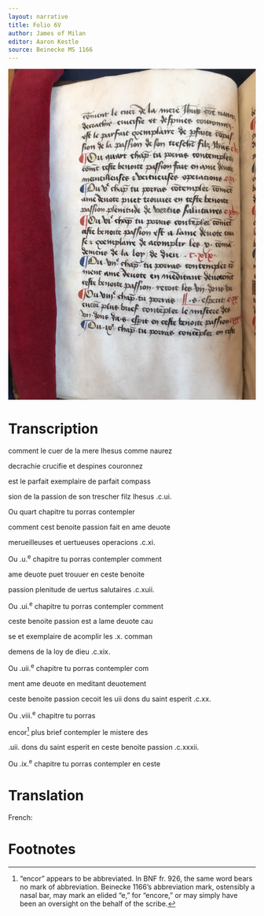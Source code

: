 ```yaml
---
layout: narrative
title: Folio 6V
author: James of Milan
editor: Aaron Kestle
source: Beinecke MS 1166
---
```


![Beinecke MS 1166 Folio 6V](https://raw.githubusercontent.com/oldfrenchtexts/L-aiguillon-d-amour-divine/master/assets/6V.jpg)

# Transcription

comment le cuer de la mere Ihesus comme naurez

decrachie crucifie et despines couronnez

est le parfait exemplaire de parfait compass

sion de la passion de son trescher filz Ihesus .c.ui.

Ou quart chapitre tu porras contempler

comment cest benoite passion fait en ame deuote

merueilleuses et uertueuses operacions .c.xi.

Ou .u.<sup>e</sup> chapitre tu porras contempler comment 

ame deuote puet trouuer en ceste benoite

passion plenitude de uertus salutaires .c.xuii.

Ou .ui.<sup>e</sup> chapitre tu porras contempler comment

ceste benoite passion est a lame deuote cau

se et exemplaire de acomplir les .x. comman

demens de la loy de dieu .c.xix. 

Ou .uii.<sup>e</sup> chapitre tu porras contempler com

ment ame deuote en meditant deuotement

ceste benoite passion cecoit les uii dons du saint esperit .c.xx.

Ou .viii.<sup>e</sup> chapitre tu porras

encor[^1] plus brief contempler le mistere des

.uii. dons du saint esperit en ceste benoite passion .c.xxxii.

Ou .ix.<sup>e</sup> chapitre tu porras contempler en ceste

# Translation

French: 

# Footnotes

[^1]: “encor” appears to be abbreviated. In BNF fr. 926, the same word bears no mark of abbreviation. Beinecke 1166’s abbreviation mark, ostensibly a nasal bar, may mark an elided “e,” for “encore,” or may simply have been an oversight on the behalf of the scribe.

